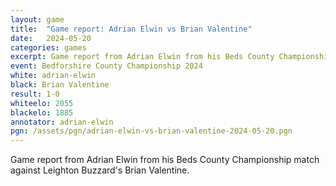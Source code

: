 ```yaml
---
layout: game
title:  "Game report: Adrian Elwin vs Brian Valentine"
date:   2024-05-20
categories: games
excerpt: Game report from Adrian Elwin from his Beds County Championship match against Leighton Buzzard's Brian Valentine.
event: Bedforshire County Championship 2024
white: adrian-elwin
black: Brian Valentine
result: 1-0
whiteelo: 2055
blackelo: 1885
annotator: adrian-elwin
pgn: /assets/pgn/adrian-elwin-vs-brian-valentine-2024-05-20.pgn
---
```


Game report from Adrian Elwin from his Beds County Championship match against Leighton Buzzard's Brian Valentine.
